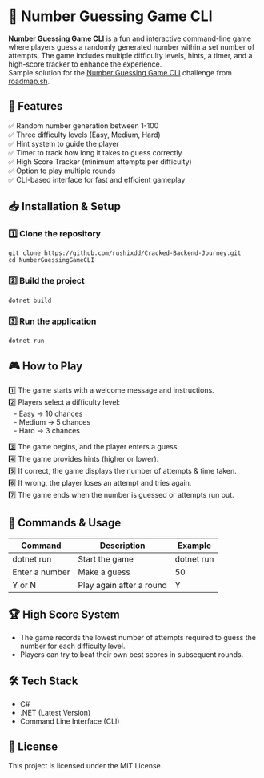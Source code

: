 ﻿# 🎯 Number Guessing Game CLI

**Number Guessing Game CLI** is a fun and interactive command-line game where players guess a randomly generated number within a set number of attempts. The game includes multiple difficulty levels, hints, a timer, and a high-score tracker to enhance the experience.<br>
Sample solution for the [Number Guessing Game CLI](https://roadmap.sh/projects/number-guessing-game) challenge from [roadmap.sh](https://roadmap.sh/).

## 🚀 Features
✅ Random number generation between 1-100<br>
✅ Three difficulty levels (Easy, Medium, Hard)<br>
✅ Hint system to guide the player<br>
✅ Timer to track how long it takes to guess correctly<br>
✅ High Score Tracker (minimum attempts per difficulty)<br>
✅ Option to play multiple rounds<br>
✅ CLI-based interface for fast and efficient gameplay<br>

## 📥 Installation & Setup
### 1️⃣ **Clone the repository**
```
git clone https://github.com/rushixdd/Cracked-Backend-Journey.git
cd NumberGuessingGameCLI
```
### 2️⃣ **Build the project**
```
dotnet build
```
### 3️⃣ **Run the application**
```
dotnet run
```
## 🎮 How to Play
1️⃣ The game starts with a welcome message and instructions.<br>
2️⃣ Players select a difficulty level:<br>
&ensp; - Easy → 10 chances<br>&ensp; - Medium → 5 chances<br>&ensp; - Hard → 3 chances

3️⃣ The game begins, and the player enters a guess.<br>
4️⃣ The game provides hints (higher or lower).<br>
5️⃣ If correct, the game displays the number of attempts & time taken.<br>
6️⃣ If wrong, the player loses an attempt and tries again.<br>
7️⃣ The game ends when the number is guessed or attempts run out.<br>

## 📌 Commands & Usage
|Command	|Description|Example|
|---------------|-----------|-------|
|dotnet run|Start the game|dotnet run|
|Enter a number|Make a guess|50|
|Y or N|Play again after a round|Y|

## 🏆 High Score System
- The game records the lowest number of attempts required to guess the number for each difficulty level.
- Players can try to beat their own best scores in subsequent rounds.

## 🛠 Tech Stack
- C#
- .NET (Latest Version)
- Command Line Interface (CLI)
## 📜 License
This project is licensed under the MIT License.
